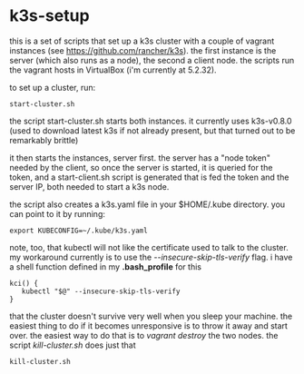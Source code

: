 # k3s-setup

this is a set of scripts that set up a k3s cluster with a couple of vagrant instances (see https://github.com/rancher/k3s). the first instance is the server (which also runs as a node), the second a client node. the scripts run the vagrant hosts in VirtualBox (i'm currently at 5.2.32).

to set up a cluster, run:
```
start-cluster.sh
```

the script start-cluster.sh starts both instances. it currently uses k3s-v0.8.0 (used to download latest k3s if not already present, but that turned out to be remarkably brittle)

it then starts the instances, server first. the server has a "node token" needed by the client, so once the server is started, it is queried for the token, and a start-client.sh script is generated that is fed the token and the server IP, both needed to start a k3s node.

the script also creates a k3s.yaml file in your $HOME/.kube directory. you can point to it by running:
```
export KUBECONFIG=~/.kube/k3s.yaml
```

note, too, that kubectl will not like the certificate used to talk to the cluster. my workaround currently is to use the *--insecure-skip-tls-verify* flag. i have a shell function defined in my **.bash_profile** for this

```
kci() {
   kubectl "$@" --insecure-skip-tls-verify
}
``` 

that the cluster doesn't survive very well when you sleep your machine. the easiest thing to do if it becomes unresponsive is to throw it away and start over. the easiest way to do that is to *vagrant destroy* the two nodes. the script *kill-cluster.sh* does just that

```
kill-cluster.sh
```

